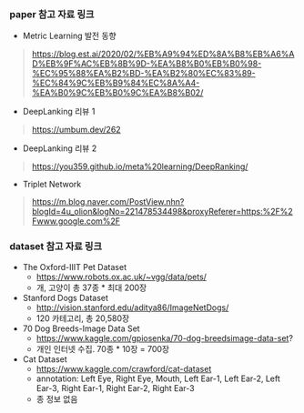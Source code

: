 ### paper 참고 자료 링크

- Metric Learning 발전 동향
> https://blog.est.ai/2020/02/%EB%A9%94%ED%8A%B8%EB%A6%AD%EB%9F%AC%EB%8B%9D-%EA%B8%B0%EB%B0%98-%EC%95%88%EA%B2%BD-%EA%B2%80%EC%83%89-%EC%84%9C%EB%B9%84%EC%8A%A4-%EA%B0%9C%EB%B0%9C%EA%B8%B02/
- DeepLanking 리뷰 1
> https://umbum.dev/262
- DeepLanking 리뷰 2
> https://you359.github.io/meta%20learning/DeepRanking/
- Triplet Network
> https://m.blog.naver.com/PostView.nhn?blogId=4u_olion&logNo=221478534498&proxyReferer=https:%2F%2Fwww.google.com%2F



### dataset 참고 자료 링크
- The Oxford-IIIT Pet Dataset
  - https://www.robots.ox.ac.uk/~vgg/data/pets/
  - 개, 고양이 총 37종 * 최대 200장
- Stanford Dogs Dataset
  - http://vision.stanford.edu/aditya86/ImageNetDogs/
  - 120 카테고리, 총 20,580장
- 70 Dog Breeds-Image Data Set
  - https://www.kaggle.com/gpiosenka/70-dog-breedsimage-data-set?
  - 개인 인터넷 수집. 70종 * 10장 = 700장
- Cat Dataset
  - https://www.kaggle.com/crawford/cat-dataset
  - annotation: Left Eye, Right Eye, Mouth, Left Ear-1, Left Ear-2, Left Ear-3, Right Ear-1, Right Ear-2, Right Ear-3
  - 종 정보 없음
